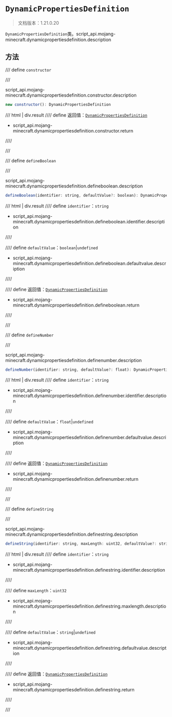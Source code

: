 # `DynamicPropertiesDefinition`

> 文档版本：1.21.0.20

`DynamicPropertiesDefinition`类。script_api.mojang-minecraft.dynamicpropertiesdefinition.description

## 方法

/// define
`constructor`


///

script_api.mojang-minecraft.dynamicpropertiesdefinition.constructor.description

```js
new constructor(): DynamicPropertiesDefinition
```

/// html | div.result
//// define
返回值：[`DynamicPropertiesDefinition`](./dynamicpropertiesdefinition.md)

- script_api.mojang-minecraft.dynamicpropertiesdefinition.constructor.return


////

///


/// define
`defineBoolean`


///

script_api.mojang-minecraft.dynamicpropertiesdefinition.defineboolean.description

```js
defineBoolean(identifier: string, defaultValue?: boolean): DynamicPropertiesDefinition
```

/// html | div.result
//// define
`identifier`：`string`

- script_api.mojang-minecraft.dynamicpropertiesdefinition.defineboolean.identifier.description


////

//// define
`defaultValue`：`boolean`|`undefined`

- script_api.mojang-minecraft.dynamicpropertiesdefinition.defineboolean.defaultvalue.description


////

//// define
返回值：[`DynamicPropertiesDefinition`](./dynamicpropertiesdefinition.md)

- script_api.mojang-minecraft.dynamicpropertiesdefinition.defineboolean.return


////

///


/// define
`defineNumber`


///

script_api.mojang-minecraft.dynamicpropertiesdefinition.definenumber.description

```js
defineNumber(identifier: string, defaultValue?: float): DynamicPropertiesDefinition
```

/// html | div.result
//// define
`identifier`：`string`

- script_api.mojang-minecraft.dynamicpropertiesdefinition.definenumber.identifier.description


////

//// define
`defaultValue`：`float`|`undefined`

- script_api.mojang-minecraft.dynamicpropertiesdefinition.definenumber.defaultvalue.description


////

//// define
返回值：[`DynamicPropertiesDefinition`](./dynamicpropertiesdefinition.md)

- script_api.mojang-minecraft.dynamicpropertiesdefinition.definenumber.return


////

///


/// define
`defineString`


///

script_api.mojang-minecraft.dynamicpropertiesdefinition.definestring.description

```js
defineString(identifier: string, maxLength: uint32, defaultValue?: string): DynamicPropertiesDefinition
```

/// html | div.result
//// define
`identifier`：`string`

- script_api.mojang-minecraft.dynamicpropertiesdefinition.definestring.identifier.description


////

//// define
`maxLength`：`uint32`

- script_api.mojang-minecraft.dynamicpropertiesdefinition.definestring.maxlength.description


////

//// define
`defaultValue`：`string`|`undefined`

- script_api.mojang-minecraft.dynamicpropertiesdefinition.definestring.defaultvalue.description


////

//// define
返回值：[`DynamicPropertiesDefinition`](./dynamicpropertiesdefinition.md)

- script_api.mojang-minecraft.dynamicpropertiesdefinition.definestring.return


////

///

